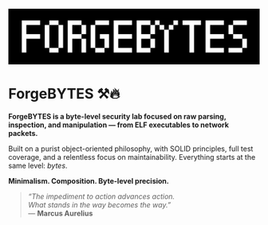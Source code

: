 <p align="center">
  <img src="https://raw.githubusercontent.com/ForgeBYTES/.github/main/profile/logo.png" alt="logo" width="600" />
</p>

# ForgeBYTES ⚒️🔥

**ForgeBYTES is a byte-level security lab focused on raw parsing, inspection, and manipulation — from ELF executables to network packets.**  

Built on a purist object-oriented philosophy, with SOLID principles, full test coverage, and a relentless focus on maintainability. Everything starts at the same level: _bytes_.

**Minimalism. Composition. Byte-level precision.**

> _“The impediment to action advances action.  
> What stands in the way becomes the way.”_  
> — **Marcus Aurelius**
